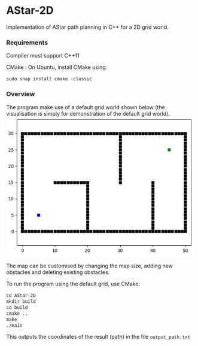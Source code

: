 # AStar-2D
Implementation of AStar path planning in C++ for a 2D grid world.

### Requirements
Compiler must support C++11

CMake : On Ubuntu, install CMake using:

    sudo snap install cmake -classic
  
### Overview
The program make use of a default grid world shown below (the visualisation is simply for demonstration of the default grid world).
<br />
<img src="https://github.com/AnnetGeorge/AStar-2D/blob/main/default_grid.png" width="500">

The map can be customised by changing the map size, adding new obstacles and deleting existing obstacles. 

To run the program using the default grid, use CMake:

    cd AStar-2D
    mkdir build
    cd build
    cmake ..
    make
    ./main
    
This outputs the coordinates of the result (path) in the file `output_path.txt`
